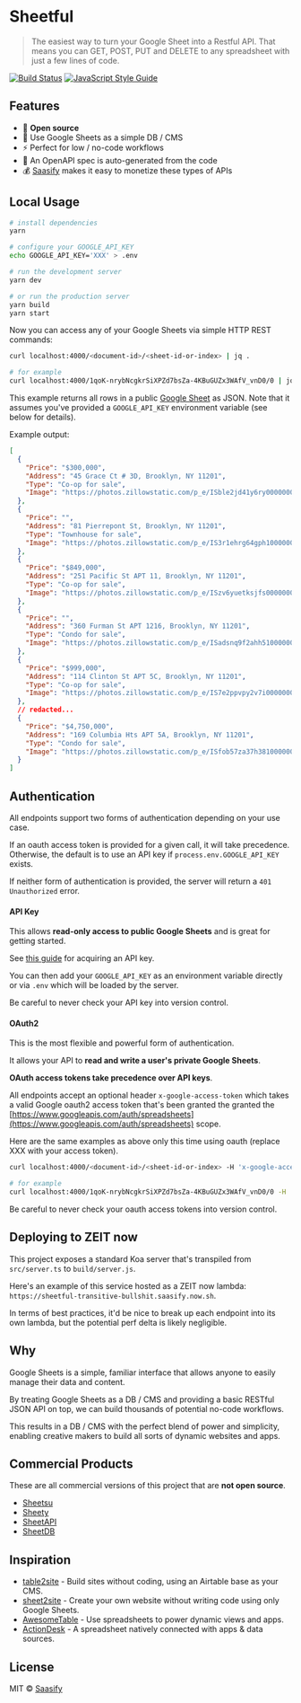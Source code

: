 # Sheetful

> The easiest way to turn your Google Sheet into a Restful API.
That means you can GET, POST, PUT and DELETE to any spreadsheet with just a few lines of code.

[![Build Status](https://travis-ci.com/saasify-sh/sheetful.svg?branch=master)](https://travis-ci.com/saasify-sh/sheetful) [![JavaScript Style Guide](https://img.shields.io/badge/code_style-standard-brightgreen.svg)](https://standardjs.com)

## Features

- 💯 **Open source**
- 💪 Use Google Sheets as a simple DB / CMS
- ⚡ Perfect for low / no-code workflows
- 🤖 An OpenAPI spec is auto-generated from the code
- 💰 [Saasify](https://saasify.sh) makes it easy to monetize these types of APIs

## Local Usage

```bash
# install dependencies
yarn
```

```bash
# configure your GOOGLE_API_KEY
echo GOOGLE_API_KEY='XXX' > .env

# run the development server
yarn dev

# or run the production server
yarn build
yarn start
```

Now you can access any of your Google Sheets via simple HTTP REST commands:

```bash
curl localhost:4000/<document-id>/<sheet-id-or-index> | jq .

# for example
curl localhost:4000/1qoK-nrybNcgkrSiXPZd7bsZa-4KBuGUZx3WAfV_vnD0/0 | jq .
```

This example returns all rows in a public [Google Sheet](https://docs.google.com/spreadsheets/d/1qoK-nrybNcgkrSiXPZd7bsZa-4KBuGUZx3WAfV_vnD0) as JSON. Note that it assumes you've provided a `GOOGLE_API_KEY` environment variable (see below for details).

Example output:

```json
[
  {
    "Price": "$300,000",
    "Address": "45 Grace Ct # 3D, Brooklyn, NY 11201",
    "Type": "Co-op for sale",
    "Image": "https://photos.zillowstatic.com/p_e/ISble2jd41y6ry0000000000.jpg"
  },
  {
    "Price": "",
    "Address": "81 Pierrepont St, Brooklyn, NY 11201",
    "Type": "Townhouse for sale",
    "Image": "https://photos.zillowstatic.com/p_e/IS3r1ehrg64gph1000000000.jpg"
  },
  {
    "Price": "$849,000",
    "Address": "251 Pacific St APT 11, Brooklyn, NY 11201",
    "Type": "Co-op for sale",
    "Image": "https://photos.zillowstatic.com/p_e/ISzv6yuetksjfs0000000000.jpg"
  },
  {
    "Price": "",
    "Address": "360 Furman St APT 1216, Brooklyn, NY 11201",
    "Type": "Condo for sale",
    "Image": "https://photos.zillowstatic.com/p_e/ISadsnq9f2ahh51000000000.jpg"
  },
  {
    "Price": "$999,000",
    "Address": "114 Clinton St APT 5C, Brooklyn, NY 11201",
    "Type": "Co-op for sale",
    "Image": "https://photos.zillowstatic.com/p_e/IS7e2ppvpy2v7i0000000000.jpg"
  },
  // redacted...
  {
    "Price": "$4,750,000",
    "Address": "169 Columbia Hts APT 5A, Brooklyn, NY 11201",
    "Type": "Condo for sale",
    "Image": "https://photos.zillowstatic.com/p_e/ISfob57za37h381000000000.jpg"
  }
]
```

## Authentication

All endpoints support two forms of authentication depending on your use case.

If an oauth access token is provided for a given call, it will take precedence. Otherwise, the default is to use an API key if `process.env.GOOGLE_API_KEY` exists.

If neither form of authentication is provided, the server will return a `401 Unauthorized` error.

#### API Key

This allows **read-only access to public Google Sheets** and is great for getting started.

See [this guide](https://theoephraim.github.io/node-google-spreadsheet/#/getting-started/authentication?id=api-key) for acquiring an API key.

You can then add your `GOOGLE_API_KEY` as an environment variable directly or via `.env` which will be loaded by the server.

Be careful to never check your API key into version control.

#### OAuth2

This is the most flexible and powerful form of authentication.

It allows your API to **read and write a user's private Google Sheets**.

**OAuth access tokens take precedence over API keys**.

All endpoints accept an optional header `x-google-access-token` which takes a valid Google oauth2 access token that's been granted the granted the [https://www.googleapis.com/auth/spreadsheets](https://www.googleapis.com/auth/spreadsheets) scope.

Here are the same examples as above only this time using oauth (replace XXX with your access token).

```bash
curl localhost:4000/<document-id>/<sheet-id-or-index> -H 'x-google-access-token: XXX' | jq .

# for example
curl localhost:4000/1qoK-nrybNcgkrSiXPZd7bsZa-4KBuGUZx3WAfV_vnD0/0 -H 'x-google-access-token: XXX' | jq .
```

Be careful to never check your oauth access tokens into version control.

## Deploying to ZEIT now

This project exposes a standard Koa server that's transpiled from `src/server.ts` to `build/server.js`.

Here's an example of this service hosted as a ZEIT now lambda: `https://sheetful-transitive-bullshit.saasify.now.sh`.

In terms of best practices, it'd be nice to break up each endpoint into its own lambda, but the potential perf delta is likely negligible.

## Why

Google Sheets is a simple, familiar interface that allows anyone to easily manage their data and content.

By treating Google Sheets as a DB / CMS and providing a basic RESTful JSON API on top, we can build thousands of potential no-code workflows.

This results in a DB / CMS with the perfect blend of power and simplicity, enabling creative makers to build all sorts of dynamic websites and apps.

## Commercial Products

These are all commercial versions of this project that are **not open source**.

- [Sheetsu](https://sheetsu.com)
- [Sheety](https://sheety.co)
- [SheetAPI](https://sheetapi.co)
- [SheetDB](https://sheetdb.io)

## Inspiration

- [table2site](https://table2site.com) - Build sites without coding, using an Airtable base as your CMS.
- [sheet2site](https://sheet2site.com) - Create your own website without writing code using only Google Sheets.
- [AwesomeTable](https://awesome-table.com) - Use spreadsheets to power dynamic views and apps.
- [ActionDesk](https://www.actiondesk.io) - A spreadsheet natively connected with apps & data sources.

## License

MIT © [Saasify](https://saasify.sh)
